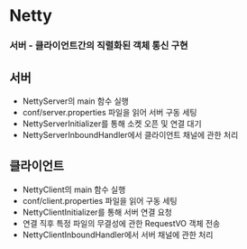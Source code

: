 # Netty  
  
  
  
### 서버 - 클라이언트간의 직렬화된 객체 통신 구현  

## 서버  
- NettyServer의 main 함수 실행  
- conf/server.properties 파일을 읽어 서버 구동 세팅  
- NettyServerInitializer를 통해 소켓 오픈 및 연결 대기  
- NettyServerInboundHandler에서 클라이언트 채널에 관한 처리  
  
## 클라이언트  
- NettyClient의 main 함수 실행  
- conf/client.properties 파일을 읽어 구동 세팅  
- NettyClientInitializer를 통해 서버 연결 요청  
- 연결 직후 특정 파일의 무결성에 관한 RequestVO 객체 전송  
- NettyClientInboundHandler에서 서버 채널에 관한 처리  
